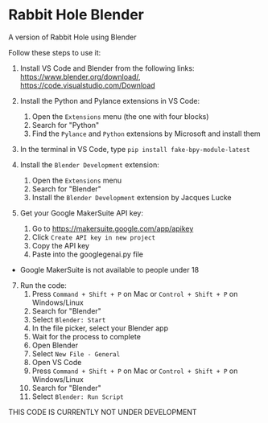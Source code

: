 # Rabbit Hole Blender
 A version of Rabbit Hole using Blender

 Follow these steps to use it:

 1. Install VS Code and Blender from the following links: https://www.blender.org/download/, https://code.visualstudio.com/Download

 2. Install the Python and Pylance extensions in VS Code:
     1. Open the `Extensions` menu (the one with four blocks)
     2. Search for "Python"
     3. Find the `Pylance` and `Python` extensions by Microsoft and install them
 3. In the terminal in VS Code, type `pip install fake-bpy-module-latest`
 4. Install the `Blender Development` extension:
    1. Open the `Extensions` menu
    2. Search for "Blender"
    3. Install the `Blender Development` extension by Jacques Lucke
 5. Get your Google MakerSuite API key:
    1. Go to https://makersuite.google.com/app/apikey
    2. Click `Create API key in new project`
    3. Copy the API key
    4. Paste into the googlegenai.py file
* Google MakerSuite is not available to people under 18 
 7. Run the code:
    1. Press `Command + Shift + P` on Mac or `Control + Shift + P` on Windows/Linux
    2. Search for "Blender"
    3. Select `Blender: Start`
    4. In the file picker, select your Blender app
    5. Wait for the process to complete
    6. Open Blender
    7. Select `New File - General`
    8. Open VS Code
    9. Press `Command + Shift + P` on Mac or `Control + Shift + P` on Windows/Linux
    10. Search for "Blender"
    11. Select `Blender: Run Script`

THIS CODE IS CURRENTLY NOT UNDER DEVELOPMENT
